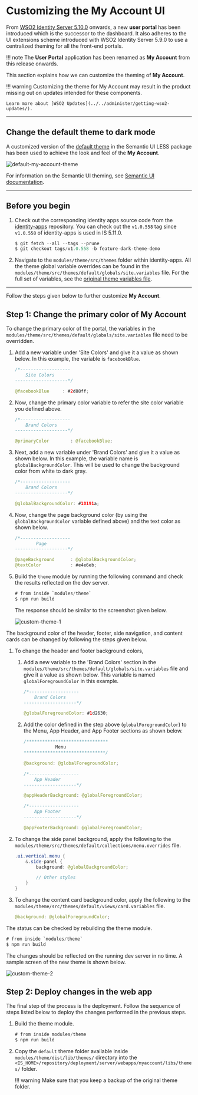 # Customizing the My Account UI

From [WSO2 Identity Server 5.10.0](https://wso2.com/identity-and-access-management/) onwards, a new **user portal** has been introduced which is the successor to the dashboard. It also adheres to the UI extensions scheme introduced with WSO2 Identity Server 5.9.0 to use a centralized theming for all the front-end portals.

!!! note
    The **User Portal** application has been renamed as **My Account** from this release onwards.

This section explains how we can customize the theming of **My Account**.

!!! warning
    Customizing the theme for My Account may result in the product missing out on updates intended for these components.

    Learn more about [WSO2 Updates](../../administer/getting-wso2-updates/).

---

## Change the default theme to dark mode

A customized version of the [default theme](https://github.com/Semantic-Org/Semantic-UI-LESS/tree/master/themes/default) in the Semantic UI LESS package has been used to achieve the look and feel of the **My Account**.

![default-my-account-theme](../assets/img/develop/default-my-account-theme.png)

For information on the Semantic UI theming, see [Semantic UI documentation](https://semantic-ui.com/usage/theming.html).

---

## Before you begin

1. Check out the corresponding identity apps source code from the [identity-apps](https://github.com/wso2/identity-apps) repository. You can check out the `v1.0.558` tag since `v1.0.558` of identity-apps is used in IS 5.11.0.

    ```java
    $ git fetch --all --tags --prune
    $ git checkout tags/v1.0.558 -b feature-dark-theme-demo
    ```

2. Navigate to the `modules/theme/src/themes` folder within identity-apps. All the theme global variable overrides can be found in the `modules/theme/src/themes/default/globals/site.variables` file. For the full set of variables, see the [original theme variables file](https://github.com/Semantic-Org/Semantic-UI-LESS/blob/master/themes/default/globals/site.variables).

---

Follow the steps given below to further customize **My Account**. 

## Step 1: Change the primary color of My Account

To change the primary color of the portal, the variables in the `modules/theme/src/themes/default/globals/site.variables` file need to be overridden.

1. Add a new variable under 'Site Colors' and give it a value as shown below. In this example, the variable is `facebookBlue`.

    ```java
    /*-------------------
        Site Colors
    --------------------*/

    @facebookBlue     : #2d88ff;
    ```

2. Now, change the primary color variable to refer the site color variable you defined above.

    ```java
    /*-------------------
        Brand Colors
    --------------------*/

    @primaryColor        : @facebookBlue;
    ```

3. Next, add a new variable under 'Brand Colors' and give it a value as shown below. In this example, the variable name is `globalBackgroundColor`. This will be used to change the background color from white to dark gray.

    ```java
    /*-------------------
        Brand Colors
    --------------------*/

    @globalBackgroundColor: #18191a;
    ```

4. Now, change the page background color (by using the `globalBackgroundColor` variable defined above) and the text color as shown below.

    ```java
    /*-------------------
            Page
    --------------------*/

    @pageBackground      : @globalBackgroundColor;
    @textColor           : #e4e6eb;
    ```

5. Build the `theme` module by running the following command and check the results reflected on the dev server.

    ```java
    # from inside `modules/theme`
    $ npm run build
    ```
    The response should be similar to the screenshot given below. 

    ![custom-theme-1](../assets/img/develop/customize-theme1.png)
    
The background color of the header, footer, side navigation, and content cards can be changed by following the steps given below.

1. To change the header and footer background colors,

    1. Add a new variable to the 'Brand Colors' section in the `modules/theme/src/themes/default/globals/site.variables` file and give it a value as shown below. This variable is named `globalForegroundColor` in this example.

        ```java
        /*-------------------
            Brand Colors
        --------------------*/

        @globalForegroundColor: #1d2630;
        ```
    
    2. Add the color defined in the step above (`globalForegroundColor`) to the Menu, App Header, and App Footer sections as shown below.

        ```java
        /*******************************
                    Menu
        *******************************/

        @background: @globalForegroundColor;
        ```
        ```java
        /*-------------------
            App Header
        --------------------*/

        @appHeaderBackground: @globalForegroundColor;
        ```

        ```java
        /*-------------------
            App Footer
        --------------------*/

        @appFooterBackground: @globalForegroundColor;
        ```

2. To change the side panel background, apply the following to the `modules/theme/src/themes/default/collections/menu.overrides` file.

    ```java
    .ui.vertical.menu {
        &.side-panel {
            background: @globalBackgroundColor;

            // Other styles
        }
    }
    ```

3. To change the content card background color, apply the following to the `modules/theme/src/themes/default/views/card.variables` file.

    ```java
    @background: @globalForegroundColor;
    ```

The status can be checked by rebuilding the theme module.

```java
# from inside `modules/theme`
$ npm run build
```

The changes should be reflected on the running dev server in no time. A sample screen of the new theme is shown below.

![custom-theme-2](../assets/img/develop/customize-theme2.png)

## Step 2: Deploy changes in the web app

The final step of the process is the deployment. Follow the sequence of steps listed below to deploy the changes performed in the previous steps.

1.  Build the theme module.

    ```java
    # from inside modules/theme
    $ npm run build
    ```

2. Copy the `default` theme folder available inside `modules/theme/dist/lib/themes/` directory into the `<IS_HOME>/repository/deployment/server/webapps/myaccount/libs/themes/` folder.

    !!! warning
        Make sure that you keep a backup of the original theme folder.

<!--
The final theme should look similar to following.

![final-theme1](../assets/img/develop/customize-theme-final1.png)
![final-theme2](../assets/img/develop/customize-theme-final2.png)
![final-theme3](../assets/img/develop/customize-theme-final3.png)
![final-theme4](../assets/img/develop/customize-theme-final4.png)
-->
